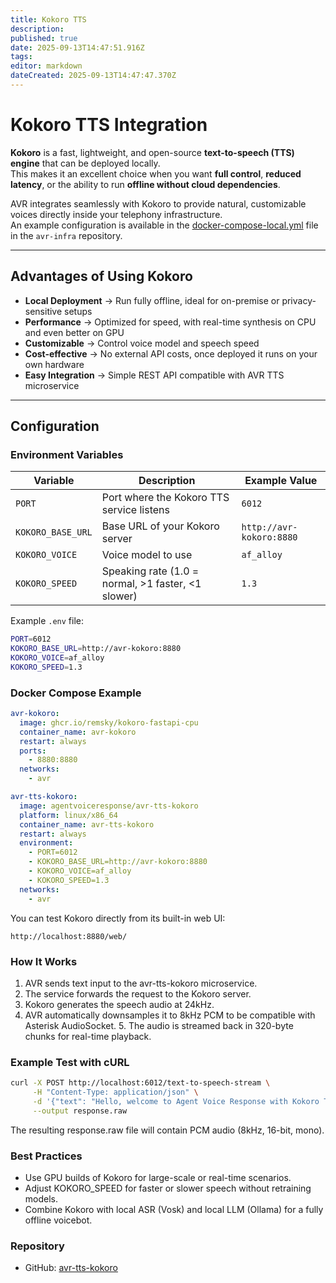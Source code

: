 ```yaml
---
title: Kokoro TTS
description: 
published: true
date: 2025-09-13T14:47:51.916Z
tags: 
editor: markdown
dateCreated: 2025-09-13T14:47:47.370Z
---
```


# Kokoro TTS Integration

**Kokoro** is a fast, lightweight, and open-source **text-to-speech (TTS) engine** that can be deployed locally.  
This makes it an excellent choice when you want **full control**, **reduced latency**, or the ability to run **offline without cloud dependencies**.  

AVR integrates seamlessly with Kokoro to provide natural, customizable voices directly inside your telephony infrastructure.  
An example configuration is available in the [docker-compose-local.yml](https://github.com/agentvoiceresponse/avr-infra/blob/main/docker-compose-local.yml) file in the `avr-infra` repository.

---

## Advantages of Using Kokoro

- **Local Deployment** → Run fully offline, ideal for on-premise or privacy-sensitive setups  
- **Performance** → Optimized for speed, with real-time synthesis on CPU and even better on GPU  
- **Customizable** → Control voice model and speech speed  
- **Cost-effective** → No external API costs, once deployed it runs on your own hardware  
- **Easy Integration** → Simple REST API compatible with AVR TTS microservice

---

## Configuration

### Environment Variables

| Variable          | Description                                    | Example Value              |
|-------------------|------------------------------------------------|----------------------------|
| `PORT`            | Port where the Kokoro TTS service listens       | `6012`                     |
| `KOKORO_BASE_URL` | Base URL of your Kokoro server                  | `http://avr-kokoro:8880`   |
| `KOKORO_VOICE`    | Voice model to use                             | `af_alloy`                 |
| `KOKORO_SPEED`    | Speaking rate (1.0 = normal, >1 faster, <1 slower) | `1.3`                      |

Example `.env` file:
```bash
PORT=6012
KOKORO_BASE_URL=http://avr-kokoro:8880
KOKORO_VOICE=af_alloy
KOKORO_SPEED=1.3
```

### Docker Compose Example

```yaml
avr-kokoro:
  image: ghcr.io/remsky/kokoro-fastapi-cpu
  container_name: avr-kokoro
  restart: always
  ports:
    - 8880:8880
  networks:
    - avr

avr-tts-kokoro:
  image: agentvoiceresponse/avr-tts-kokoro
  platform: linux/x86_64
  container_name: avr-tts-kokoro
  restart: always
  environment:
    - PORT=6012
    - KOKORO_BASE_URL=http://avr-kokoro:8880
    - KOKORO_VOICE=af_alloy
    - KOKORO_SPEED=1.3
  networks:
    - avr
```

You can test Kokoro directly from its built-in web UI:

```
http://localhost:8880/web/
```

### How It Works

1.	AVR sends text input to the avr-tts-kokoro microservice.
2.	The service forwards the request to the Kokoro server.
3.	Kokoro generates the speech audio at 24kHz.
4.	AVR automatically downsamples it to 8kHz PCM to be compatible with Asterisk AudioSocket.
	5.	The audio is streamed back in 320-byte chunks for real-time playback.

### Example Test with cURL

```bash
curl -X POST http://localhost:6012/text-to-speech-stream \
     -H "Content-Type: application/json" \
     -d '{"text": "Hello, welcome to Agent Voice Response with Kokoro TTS!"}' \
     --output response.raw
```
The resulting response.raw file will contain PCM audio (8kHz, 16-bit, mono).

### Best Practices

- Use GPU builds of Kokoro for large-scale or real-time scenarios.
- Adjust KOKORO_SPEED for faster or slower speech without retraining models.
- Combine Kokoro with local ASR (Vosk) and local LLM (Ollama) for a fully offline voicebot.

### Repository

- GitHub: [avr-tts-kokoro](https://github.com/agentvoiceresponse/avr-tts-kokoro)

